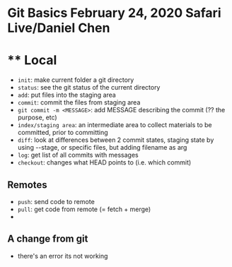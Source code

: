 # Git Basics February 24, 2020 Safari Live/Daniel Chen

** Local
=======


- `init`: make current folder a git directory
- `status`: see the git status of the current directory
- `add`: put files into the staging area
- `commit`: commit the files from staging area
- `git commit -m <MESSAGE>`: add MESSAGE describing the commit (?? the purpose, etc)
- `index/staging area`: an intermediate area to collect materials to be committed, prior to committing
- `diff`: look at differences between 2 commit states, staging state by using --stage, or specific files, but adding filename as arg
- `log`: get list of all commits with messages
- `checkout`: changes what HEAD points to (i.e. which commit)

## Remotes

- `push`: send code to remote
- `pull`: get code from remote (= fetch + merge)
- 
 
## A change from git
 - there's an error its not working
